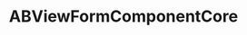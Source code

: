 ---
title: ABViewFormComponentCore
layout: module
mod: 'module:ABViewFormComponentCore'
category: core-views
---